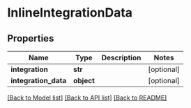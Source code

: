 # InlineIntegrationData

## Properties
Name | Type | Description | Notes
------------ | ------------- | ------------- | -------------
**integration** | **str** |  | [optional] 
**integration_data** | **object** |  | [optional] 

[[Back to Model list]](../README.md#documentation-for-models) [[Back to API list]](../README.md#documentation-for-api-endpoints) [[Back to README]](../README.md)


